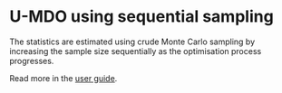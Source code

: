 <!--
 Copyright 2021 IRT Saint Exupéry, https://www.irt-saintexupery.com

 This work is licensed under the Creative Commons Attribution-ShareAlike 4.0
 International License. To view a copy of this license, visit
 http://creativecommons.org/licenses/by-sa/4.0/ or send a letter to Creative
 Commons, PO Box 1866, Mountain View, CA 94042, USA.
-->
# U-MDO using sequential sampling

The statistics are estimated using crude Monte Carlo sampling
by increasing the sample size sequentially as the optimisation process progresses.

Read more in the [user guide](../../../user_guide/umdo/sequential_sampling.md).
